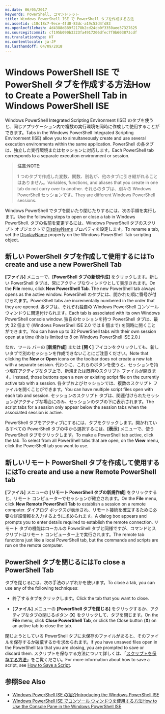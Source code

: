 ```yaml
---
ms.date: 06/05/2017
keywords: PowerShell, コマンドレット
title: Windows PowerShell ISE で PowerShell タブを作成する方法
ms.assetid: c10c18c7-9ece-4fd0-83dc-a19c53d4fd83
ms.openlocfilehash: 4d4388d889f2178b2cd24cb0f3350aee37327625
ms.sourcegitcommit: cf195b090b3223fa4917206dfec7f0b603873cdf
ms.translationtype: HT
ms.contentlocale: ja-JP
ms.lasthandoff: 04/09/2018
---
```

# <a name="how-to-create-a-powershell-tab-in-windows-powershell-ise"></a><span data-ttu-id="6daf6-103">Windows PowerShell ISE で PowerShell タブを作成する方法</span><span class="sxs-lookup"><span data-stu-id="6daf6-103">How to Create a PowerShell Tab in Windows PowerShell ISE</span></span>

<span data-ttu-id="6daf6-104">Windows PowerShell Integrated Scripting Environment (ISE) のタブを使うと、同じアプリケーション内で複数の実行環境を同時に作成して使用することができます。</span><span class="sxs-lookup"><span data-stu-id="6daf6-104">Tabs in the Windows PowerShell Integrated Scripting Environment (ISE) allow you to simultaneously create and use several execution environments within the same application.</span></span>
<span data-ttu-id="6daf6-105">PowerShell の各タブは、独立した実行環境またはセッションに対応します。</span><span class="sxs-lookup"><span data-stu-id="6daf6-105">Each PowerShell tab corresponds to a separate execution environment or session.</span></span>

> <span data-ttu-id="6daf6-106">**注意**:</span><span class="sxs-lookup"><span data-stu-id="6daf6-106">**NOTE**:</span></span>
>
> <span data-ttu-id="6daf6-107">1 つのタブで作成した変数、関数、別名が、他のタブに引き継がれることはありません。</span><span class="sxs-lookup"><span data-stu-id="6daf6-107">Variables, functions, and aliases that you create in one tab do not carry over to another.</span></span> <span data-ttu-id="6daf6-108">それらのタブは、別々の Windows PowerShell セッションです。</span><span class="sxs-lookup"><span data-stu-id="6daf6-108">They are different Windows PowerShell sessions.</span></span>

<span data-ttu-id="6daf6-109">Windows PowerShell でタブを開いたり閉じたりするには、次の手順を実行します。</span><span class="sxs-lookup"><span data-stu-id="6daf6-109">Use the following steps to open or close a tab in Windows PowerShell.</span></span>
<span data-ttu-id="6daf6-110">タブの名前を変更するには、Windows PowerShell タブのスクリプト オブジェクトで [DisplayName](The-PowerShellTab-Object.md#displayname) プロパティを設定します。</span><span class="sxs-lookup"><span data-stu-id="6daf6-110">To rename a tab, set the [DisplayName](The-PowerShellTab-Object.md#displayname) property on the Windows PowerShell Tab scripting object.</span></span>

## <a name="to-create-and-use-a-new-powershell-tab"></a><span data-ttu-id="6daf6-111">新しい PowerShell タブを作成して使用するには</span><span class="sxs-lookup"><span data-stu-id="6daf6-111">To create and use a new PowerShell Tab</span></span>

<span data-ttu-id="6daf6-112">**[ファイル]** メニューで、**[PowerShell タブの新規作成]** をクリックします。新しい PowerShell タブは、常にアクティブなウィンドウとして表示されます。</span><span class="sxs-lookup"><span data-stu-id="6daf6-112">On the **File** menu, click **New PowerShell Tab**. The new PowerShell tab always opens as the active window.</span></span>
<span data-ttu-id="6daf6-113">PowerShell のタブには、開かれた順に番号が付けられます。</span><span class="sxs-lookup"><span data-stu-id="6daf6-113">PowerShell tabs are incrementally numbered in the order that they are opened.</span></span>
<span data-ttu-id="6daf6-114">各タブは、それぞれ独自の Windows PowerShell コンソール ウィンドウに関連付けられます。</span><span class="sxs-lookup"><span data-stu-id="6daf6-114">Each tab is associated with its own Windows PowerShell console window.</span></span>
<span data-ttu-id="6daf6-115">独自のセッションを持つ PowerShell タブは、最大 32 個まで (Windows PowerShell ISE 2.0 では 8 個まで) を同時に開くことができます。</span><span class="sxs-lookup"><span data-stu-id="6daf6-115">You can have up to 32 PowerShell tabs with their own session open at a time (this is limited to 8 on Windows PowerShell ISE 2.0.)</span></span>

<span data-ttu-id="6daf6-116">なお、ツール バーの **[新規作成]** または **[開く]** アイコンをクリックしても、新しいタブで別のセッションを作成できないことにご注意ください。</span><span class="sxs-lookup"><span data-stu-id="6daf6-116">Note that clicking the **New** or **Open** icons on the toolbar does not create a new tab with a separate session.</span></span>
<span data-ttu-id="6daf6-117">代わりに、これらのボタンを使うと、セッションを持つ現在アクティブなタブ上で、新規または既存のスクリプト ファイルが開きます。</span><span class="sxs-lookup"><span data-stu-id="6daf6-117">Instead, those buttons open a new or existing script file on the currently active tab with a session.</span></span>
<span data-ttu-id="6daf6-118">各タブおよびセッションでは、複数のスクリプト ファイルを開くことができます。</span><span class="sxs-lookup"><span data-stu-id="6daf6-118">You can have multiple script files open with each tab and session.</span></span>
<span data-ttu-id="6daf6-119">セッションのスクリプト タブは、関連付けられたセッションがアクティブな場合にのみ、セッションのタブの下に表示されます。</span><span class="sxs-lookup"><span data-stu-id="6daf6-119">The script tabs for a session only appear below the session tabs when the associated session is active.</span></span>

<span data-ttu-id="6daf6-120">PowerShell タブをアクティブにするには、タブをクリックします。開かれているすべての PowerShell タブの中から選択するには、**[表示]** メニューで、使う PowerShell タブをクリックします。</span><span class="sxs-lookup"><span data-stu-id="6daf6-120">To make a PowerShell tab active, click the tab. To select from all PowerShell tabs that are open, on the **View** menu, click the PowerShell tab you want to use.</span></span>

## <a name="to-create-and-use-a-new-remote-powershell-tab"></a><span data-ttu-id="6daf6-121">新しいリモート PowerShell タブを作成して使用するには</span><span class="sxs-lookup"><span data-stu-id="6daf6-121">To create and use a new Remote PowerShell tab</span></span>

<span data-ttu-id="6daf6-122">**[ファイル]** メニューの **[リモート PowerShell タブの新規作成]** をクリックすると、リモート コンピューターでセッションが確立されます。</span><span class="sxs-lookup"><span data-stu-id="6daf6-122">On the **File** menu, click **New Remote PowerShell Tab** to establish a session on a remote computer.</span></span>
<span data-ttu-id="6daf6-123">ダイアログ ボックスが表示され、リモート接続を確立するために必要な詳細情報を入力するように求められます。</span><span class="sxs-lookup"><span data-stu-id="6daf6-123">A dialog box appears and prompts you to enter details required to establish the remote connection.</span></span>
<span data-ttu-id="6daf6-124">リモート タブの機能はローカルの PowerShell タブと同様ですが、コマンドとスクリプトはリモート コンピューター上で実行されます。</span><span class="sxs-lookup"><span data-stu-id="6daf6-124">The remote tab functions just like a local PowerShell tab, but the commands and scripts are run on the remote computer.</span></span>

## <a name="to-close-a-powershell-tab"></a><span data-ttu-id="6daf6-125">PowerShell タブを閉じるには</span><span class="sxs-lookup"><span data-stu-id="6daf6-125">To close a PowerShell Tab</span></span>

<span data-ttu-id="6daf6-126">タブを閉じるには、次の手法のいずれかを使います。</span><span class="sxs-lookup"><span data-stu-id="6daf6-126">To close a tab, you can use any of the following techniques:</span></span>

- <span data-ttu-id="6daf6-127">終了するタブをクリックします。</span><span class="sxs-lookup"><span data-stu-id="6daf6-127">Click the tab that you want to close.</span></span>

- <span data-ttu-id="6daf6-128">**[ファイル]** メニューの **[PowerShell タブを閉じる]** をクリックするか、アクティブなタブの閉じるボタン (**X**) をクリックして、タブを閉じます。</span><span class="sxs-lookup"><span data-stu-id="6daf6-128">On the **File** menu, click **Close PowerShell Tab**, or click  the Close button  (**X**) on an active tab to close the tab.</span></span>

<span data-ttu-id="6daf6-129">閉じようとしている PowerShell タブに未保存のファイルがあると、そのファイルを保存するか破棄するかを求められます。</span><span class="sxs-lookup"><span data-stu-id="6daf6-129">If you have unsaved files open in the PowerShell tab that you are closing, you are prompted to save or discard them.</span></span>
<span data-ttu-id="6daf6-130">スクリプトを保存する方法について詳しくは、「[スクリプトを保存する方法](How-to-Write-and-Run-Scripts-in-the-Windows-PowerShell-ISE.md#how-to-save-a-script)」をご覧ください。</span><span class="sxs-lookup"><span data-stu-id="6daf6-130">For more information about how to save a script, see [How to Save a Script](How-to-Write-and-Run-Scripts-in-the-Windows-PowerShell-ISE.md#how-to-save-a-script).</span></span>

## <a name="see-also"></a><span data-ttu-id="6daf6-131">参照</span><span class="sxs-lookup"><span data-stu-id="6daf6-131">See Also</span></span>

- [<span data-ttu-id="6daf6-132">Windows PowerShell ISE の紹介</span><span class="sxs-lookup"><span data-stu-id="6daf6-132">Introducing the Windows PowerShell ISE</span></span>](Introducing-the-Windows-PowerShell-ISE.md)
- [<span data-ttu-id="6daf6-133">Windows PowerShell ISE でコンソール ウィンドウを使用する方法</span><span class="sxs-lookup"><span data-stu-id="6daf6-133">How to Use the Console Pane in the Windows PowerShell ISE</span></span>](How-to-Use-the-Console-Pane-in-the-Windows-PowerShell-ISE.md)